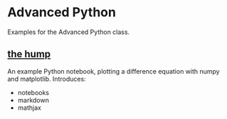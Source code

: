 # Advanced Python

Examples for the Advanced Python class.

## [the hump](the_hump.ipynb)

An example Python notebook, plotting a difference equation with numpy and matplotlib. Introduces:
* notebooks
* markdown
* mathjax
